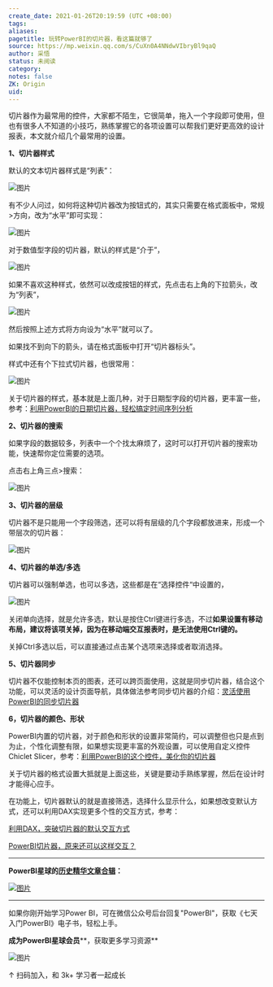 ```yaml
---
create_date: 2021-01-26T20:19:59 (UTC +08:00)
tags:
aliases:
pagetitle: 玩转PowerBI的切片器，看这篇就够了
source: https://mp.weixin.qq.com/s/CuXn0A4NNdwVIbryBl9qaQ
author: 采悟
status: 未阅读
category:
notes: false
ZK: Origin
uid:
---
```


切片器作为最常用的控件，大家都不陌生，它很简单，拖入一个字段即可使用，但也有很多人不知道的小技巧，熟练掌握它的各项设置可以帮我们更好更高效的设计报表，本文就介绍几个最常用的设置。  

**1、切片器样式**

默认的文本切片器样式是“列表”：

![图片](https://mmbiz.qpic.cn/mmbiz_png/aHEbZtANQJNEon7dlL6fcjP1z8O9gNd3OPhoicOhhjibibwKQ6JSt1Ec7NF2eAM1FlEp9mDA9eRT8CiabeqOIKYkSg/640?wx_fmt=png&wxfrom=5&wx_lazy=1&wx_co=1)

有不少人问过，如何将这种切片器改为按钮式的，其实只需要在格式面板中，常规>方向，改为“水平”即可实现：  

![图片](https://mmbiz.qpic.cn/mmbiz_gif/aHEbZtANQJNEon7dlL6fcjP1z8O9gNd3abYxJcycy6Qb9V1NesDTbibKhEpgH3oSCRTz46YMolCuP5PgeMLOFlQ/640?wx_fmt=gif&wxfrom=5&wx_lazy=1)

对于数值型字段的切片器，默认的样式是“介于”，  

![图片](https://mmbiz.qpic.cn/mmbiz_png/aHEbZtANQJNEon7dlL6fcjP1z8O9gNd33jgfNib4gvXnNCWZ59fZ9W9tXfSXlibtDRMuqHATAHyicTibZiao9VKicmRA/640?wx_fmt=png&wxfrom=5&wx_lazy=1&wx_co=1)

如果不喜欢这种样式，依然可以改成按钮的样式，先点击右上角的下拉箭头，改为“列表”，

![图片](https://mmbiz.qpic.cn/mmbiz_png/aHEbZtANQJNEon7dlL6fcjP1z8O9gNd33sgicS5ad1XP1w0yCWnl73hNfjjlkp2bDc4hZgjybiacNqictoNb9hhQw/640?wx_fmt=png&wxfrom=5&wx_lazy=1&wx_co=1)

然后按照上述方式将方向设为“水平”就可以了。

如果找不到向下的箭头，请在格式面板中打开“切片器标头”。

样式中还有个下拉式切片器，也很常用：  

![图片](https://mmbiz.qpic.cn/mmbiz_gif/aHEbZtANQJNEon7dlL6fcjP1z8O9gNd3gP5jvNkKTanHu8x4tWiawfXUWlX98ibN1L98pqZ88mFPqicibasiaKKia7FA/640?wx_fmt=gif&wxfrom=5&wx_lazy=1)

关于切片器的样式，基本就是上面几种，对于日期型字段的切片器，更丰富一些，参考：[利用PowerBI的日期切片器，轻松搞定时间序列分析](http://mp.weixin.qq.com/s?__biz=MzA4MzQwMjY4MA==&mid=2484067743&idx=1&sn=018c56e68a180036951e0ba4f6570171&chksm=8e0c7748b97bfe5e9778d149687ec01ef4117134e0a0a3391a27a8f019044d457397d5ce631f&scene=21#wechat_redirect)

**2、切片器的搜索**

如果字段的数据较多，列表中一个个找太麻烦了，这时可以打开切片器的搜索功能，快速帮你定位需要的选项。

点击右上角三点>搜索：  

![图片](https://mmbiz.qpic.cn/mmbiz_gif/aHEbZtANQJNEon7dlL6fcjP1z8O9gNd3icgksss6sZcNqMC0JicTlxnO7NpUSq4bnPDFXOtVGwuicvuPm08ktukow/640?wx_fmt=gif&wxfrom=5&wx_lazy=1)

**3、切片器的层级**

切片器不是只能用一个字段筛选，还可以将有层级的几个字段都放进来，形成一个带层次的切片器：  

![图片](https://mmbiz.qpic.cn/mmbiz_gif/aHEbZtANQJNEon7dlL6fcjP1z8O9gNd3U2ygRf1V7NiaYc83dvKAuCxQMJPMf5mNWicGOPkiciaBicOxhuBrI1d4icAQ/640?wx_fmt=gif&wxfrom=5&wx_lazy=1)

**4、切片器的单选/多选**

切片器可以强制单选，也可以多选，这些都是在“选择控件“中设置的，

![图片](https://mmbiz.qpic.cn/mmbiz_png/aHEbZtANQJNEon7dlL6fcjP1z8O9gNd32lyEJ7CeAMiaR6DUSA06jicXwX4lNUjQSx4NNrZlLzvyeH2bsqBJW3zQ/640?wx_fmt=png&wxfrom=5&wx_lazy=1&wx_co=1)

关闭单向选择，就是允许多选，默认是按住Ctrl键进行多选，不过**如果设置有移动布局，建议将该项关掉，因为在移动端交互报表时，是无法使用Ctrl键的。**

关掉Ctrl多选以后，可以直接通过点击某个选项来选择或者取消选择。

**5、切片器同步**

切片器不仅能控制本页的图表，还可以跨页面使用，这就是同步切片器，结合这个功能，可以灵活的设计页面导航，具体做法参考同步切片器的介绍：[灵活使用PowerBI的同步切片器](http://mp.weixin.qq.com/s?__biz=MzA4MzQwMjY4MA==&mid=2484068670&idx=1&sn=c3058974e1651626ff2a80a318e6e7da&chksm=8e0c4be9b97bc2ff1cccdb26a04e84534eb3c129776ef26e71c99459ab57e54c006debfb3b2c&scene=21#wechat_redirect)

**6，切片器的颜色、形状**

PowerBI内置的切片器，对于颜色和形状的设置非常简约，可以调整但也只是点到为止，个性化调整有限，如果想实现更丰富的外观设置，可以使用自定义控件Chiclet Slicer，参考：[利用PowerBI的这个控件，美化你的切片器](http://mp.weixin.qq.com/s?__biz=MzA4MzQwMjY4MA==&mid=2484073642&idx=1&sn=d4e57071dc6421b4bb2f0bc9fc1e51b2&chksm=8e0c5e7db97bd76b1e9de73326a5676b2b5aeca519c036bbc9a30ee7a15075145783e09c55b8&scene=21#wechat_redirect)  

关于切片器的格式设置大抵就是上面这些，关键是要动手熟练掌握，然后在设计时才能得心应手。

在功能上，切片器默认的就是直接筛选，选择什么显示什么，如果想改变默认方式，还可以利用DAX实现更多个性的交互方式，参考：

[利用DAX，突破切片器的默认交互方式](http://mp.weixin.qq.com/s?__biz=MzA4MzQwMjY4MA==&mid=2484072463&idx=1&sn=95c684b48ff2e2779ca90f734688b3e1&chksm=8e0c5ad8b97bd3ce897a72e1255398769c1a0da914a553dab6f39d34f9cf4e8169bb1a97f96a&scene=21#wechat_redirect)  

[PowerBI切片器，原来还可以这样交互？](http://mp.weixin.qq.com/s?__biz=MzA4MzQwMjY4MA==&mid=2484074281&idx=1&sn=ea825a10f8bb56815772997dcccfff08&chksm=8e0c5dfeb97bd4e8b6bf810457b5c579cf6633545260ce2097d21bc48e187bd88f49f3c528bf&scene=21#wechat_redirect)  

___

**PowerBI星球的**[**历史精华文章合辑**](http://mp.weixin.qq.com/s?__biz=MzA4MzQwMjY4MA==&mid=2484074255&idx=1&sn=0c183ee84fd7fcc4e9dfb6baf39580c0&chksm=8e0c5dd8b97bd4ce1a617be83fe88938a0ba49668102ca3d10794c0e530f38c2950df75cf2ee&scene=21#wechat_redirect)**：**  

[![图片](https://mmbiz.qpic.cn/mmbiz_jpg/aHEbZtANQJNn5eia186067w5or6WoVmwdm210CYQfaibhdzFvJvR59sFUgk13iauEzR4oLzGvXiaziaX8VJcB2sCbzg/640?wx_fmt=jpeg&wxfrom=5&wx_lazy=1&wx_co=1)](http://mp.weixin.qq.com/s?__biz=MzA4MzQwMjY4MA==&mid=2484074255&idx=1&sn=0c183ee84fd7fcc4e9dfb6baf39580c0&chksm=8e0c5dd8b97bd4ce1a617be83fe88938a0ba49668102ca3d10794c0e530f38c2950df75cf2ee&scene=21#wechat_redirect)

___

如果你刚开始学习Power BI，可在微信公众号后台回复"PowerBI"，获取《七天入门PowerBI》电子书，轻松上手。

**成为PowerBI星球会员****，获取更多学习资源**

![图片](https://mmbiz.qpic.cn/mmbiz_jpg/aHEbZtANQJNCQ4pzSiaQOMPia6kNbbF0gtVXYmWpicF9SVicdBBQYdaKG4icSfUTkS9dFIBW3NsL5ZrNpYH6icjgJaUA/640?wx_fmt=jpeg&wxfrom=5&wx_lazy=1&wx_co=1)

↑ 扫码加入，和 3k+ 学习者一起成长
